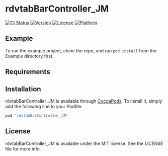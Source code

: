 # rdvtabBarController_JM

[![CI Status](https://img.shields.io/travis/jianmei/rdvtabBarController_JM.svg?style=flat)](https://travis-ci.org/jianmei/rdvtabBarController_JM)
[![Version](https://img.shields.io/cocoapods/v/rdvtabBarController_JM.svg?style=flat)](https://cocoapods.org/pods/rdvtabBarController_JM)
[![License](https://img.shields.io/cocoapods/l/rdvtabBarController_JM.svg?style=flat)](https://cocoapods.org/pods/rdvtabBarController_JM)
[![Platform](https://img.shields.io/cocoapods/p/rdvtabBarController_JM.svg?style=flat)](https://cocoapods.org/pods/rdvtabBarController_JM)

## Example

To run the example project, clone the repo, and run `pod install` from the Example directory first.

## Requirements

## Installation

rdvtabBarController_JM is available through [CocoaPods](https://cocoapods.org). To install
it, simply add the following line to your Podfile:

```ruby
pod 'rdvtabBarController_JM'
```

## License

rdvtabBarController_JM is available under the MIT license. See the LICENSE file for more info.
